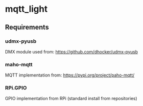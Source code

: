 # mqtt_light

## Requirements
### udmx-pyusb
DMX module used from:
https://github.com/dhocker/udmx-pyusb

### maho-mqtt
MQTT implementation from: https://pypi.org/project/paho-mqtt/

### RPi.GPIO
GPIO implementation from RPi (standard install from repositories)
